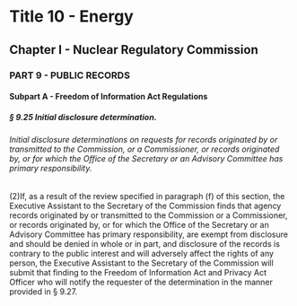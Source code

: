 
# Title 10 - Energy
## Chapter I - Nuclear Regulatory Commission
### PART 9 - PUBLIC RECORDS
#### Subpart A - Freedom of Information Act Regulations
##### § 9.25 Initial disclosure determination.
###### Initial disclosure determinations on requests for records originated by or transmitted to the Commission, or a Commissioner, or records originated by, or for which the Office of the Secretary or an Advisory Committee has primary responsibility.

(2)If, as a result of the review specified in paragraph (f) of this section, the Executive Assistant to the Secretary of the Commission finds that agency records originated by or transmitted to the Commission or a Commissioner, or records originated by, or for which the Office of the Secretary or an Advisory Committee has primary responsibility, are exempt from disclosure and should be denied in whole or in part, and disclosure of the records is contrary to the public interest and will adversely affect the rights of any person, the Executive Assistant to the Secretary of the Commission will submit that finding to the Freedom of Information Act and Privacy Act Officer who will notify the requester of the determination in the manner provided in § 9.27.
